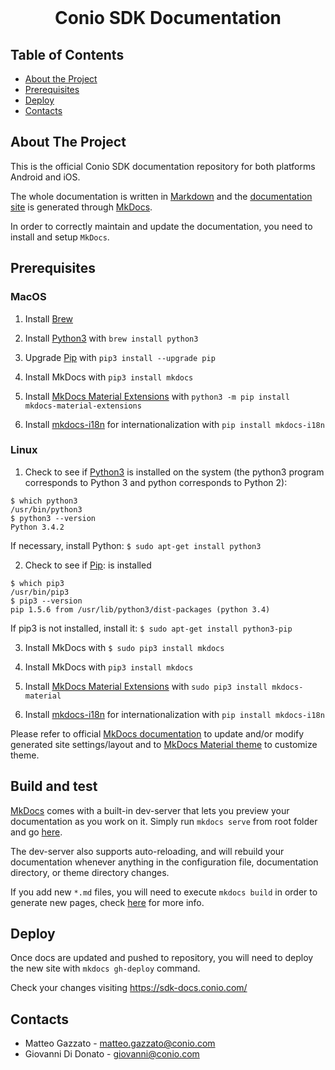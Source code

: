 <!-- PROJECT LOGO -->
<br/>
<p align="center">
  <h1 align="center">Conio SDK Documentation</h3>
  </p>
</p>

<!-- TABLE OF CONTENTS -->
## Table of Contents

* [About the Project](#about-the-project)
* [Prerequisites](#prerequisites)
* [Deploy](#deploy)
* [Contacts](#contact)

## About The Project
This is the official Conio SDK documentation repository for both platforms Android and iOS.

The whole documentation is written in [Markdown](https://it.wikipedia.org/wiki/Markdown) and the [documentation site](https://sdk-docs.conio.com/) is generated
through [MkDocs](https://www.mkdocs.org/).

In order to correctly maintain and update the documentation, you need to install and setup `MkDocs`.


## Prerequisites
### MacOS
1. Install [Brew](https://brew.sh/)

2. Install [Python3](https://www.python.org/) with `brew install python3`

3. Upgrade [Pip](https://pypi.org/project/pip/) with `pip3 install --upgrade pip`

4. Install MkDocs with `pip3 install mkdocs`

5. Install [MkDocs Material Extensions](https://pypi.org/project/mkdocs-material-extensions/) with `python3 -m pip install mkdocs-material-extensions`

6. Install [mkdocs-i18n](https://pypi.org/project/mkdocs-i18n/) for internationalization with `pip install mkdocs-i18n`

### Linux
1. Check to see if [Python3](https://www.python.org/) is installed on the system (the python3 program corresponds to Python 3 and python corresponds to Python 2):
```
$ which python3
/usr/bin/python3
$ python3 --version
Python 3.4.2
```
If necessary, install Python: `$ sudo apt-get install python3`

2. Check to see if [Pip](https://pypi.org/project/pip/): is installed
```
$ which pip3
/usr/bin/pip3
$ pip3 --version
pip 1.5.6 from /usr/lib/python3/dist-packages (python 3.4)
```
If pip3 is not installed, install it: `$ sudo apt-get install python3-pip`

3. Install MkDocs with `$ sudo pip3 install mkdocs`

4. Install MkDocs with `pip3 install mkdocs`

5. Install [MkDocs Material Extensions](https://pypi.org/project/mkdocs-material-extensions/) with `sudo pip3 install mkdocs-material`

6. Install [mkdocs-i18n](https://pypi.org/project/mkdocs-i18n/) for internationalization with `pip install mkdocs-i18n`


Please refer to official [MkDocs documentation](https://www.mkdocs.org/user-guide/writing-your-docs/) to update and/or modify generated site settings/layout and to [MkDocs Material theme](https://squidfunk.github.io/mkdocs-material/) to customize theme.

## Build and test
[MkDocs](https://www.mkdocs.org/getting-started/#creating-a-new-project) comes with a built-in dev-server that lets you preview your documentation as you work on it.
Simply run `mkdocs serve` from root folder and go [here](http://127.0.0.1:8000).

The dev-server also supports auto-reloading, and will rebuild your documentation whenever anything in the configuration file, documentation directory, or theme directory changes.

If you add new `*.md` files, you will need to execute `mkdocs build` in order to generate new pages, check [here](https://squidfunk.github.io/mkdocs-material/) for more info.

## Deploy
Once docs are updated and pushed to repository, you will need to deploy the new site with `mkdocs gh-deploy` command.

Check your changes visiting https://sdk-docs.conio.com/

## Contacts

* Matteo Gazzato - matteo.gazzato@conio.com
* Giovanni Di Donato - giovanni@conio.com

